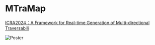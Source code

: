 # MTraMap

[ICRA2024：A Framework for Real-time Generation of Multi-directional Traversabili](https://www.bilibili.com/video/BV1EC411G7oY/)

![Poster](README.assets/Poster.png)